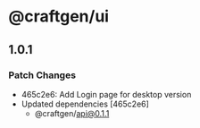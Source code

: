 # @craftgen/ui

## 1.0.1

### Patch Changes

- 465c2e6: Add Login page for desktop version
- Updated dependencies [465c2e6]
  - @craftgen/api@0.1.1
